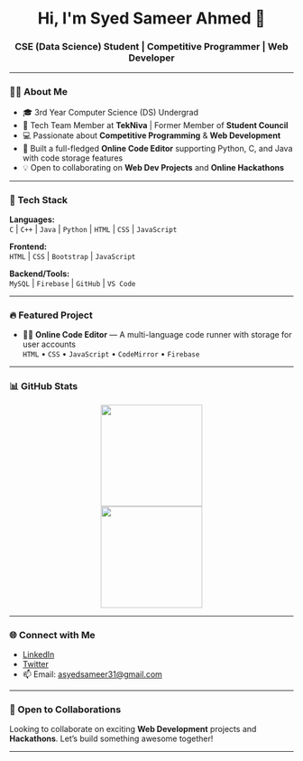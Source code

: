 <h1 align="center">Hi, I'm Syed Sameer Ahmed 👋</h1>
<h3 align="center">CSE (Data Science) Student | Competitive Programmer | Web Developer</h3>

---

### 👨‍💻 About Me

- 🎓 3rd Year Computer Science (DS) Undergrad
- 🔧 Tech Team Member at **TekNiva** | Former Member of **Student Council**
- 💻 Passionate about **Competitive Programming** & **Web Development**
- 🚀 Built a full-fledged **Online Code Editor** supporting Python, C, and Java with code storage features
- 💡 Open to collaborating on **Web Dev Projects** and **Online Hackathons**

---

### 🧰 Tech Stack

**Languages:**  
`C` | `C++` | `Java` | `Python` | `HTML` | `CSS` | `JavaScript`

**Frontend:**  
`HTML` | `CSS` | `Bootstrap` | `JavaScript`

**Backend/Tools:**  
`MySQL` | `Firebase` | `GitHub` | `VS Code`

---

### 🔥 Featured Project

- 🧑‍💻 **Online Code Editor** — A multi-language code runner with storage for user accounts  
  `HTML` • `CSS` • `JavaScript` • `CodeMirror` • `Firebase`

---

### 📊 GitHub Stats

<p align="center">
  <img src="https://github-readme-stats.vercel.app/api?username=syedsameerahmed&show_icons=true&theme=github_dark" height="180em" />
  <br />
  <img src="https://github-readme-streak-stats.herokuapp.com/?user=syedsameerahmed&theme=github-dark" height="180em"/>
  <br />
<!--   <img src="https://github-readme-stats.vercel.app/api/top-langs/?username=syedsameerahmed&layout=compact&theme=tokyonight" height="180em"/> -->
</p>

---

### 🌐 Connect with Me

- [LinkedIn](https://www.linkedin.com/in/syed-sameer-8779b7277)
- [Twitter](https://x.com/Syedsameer93372)
- 📫 Email: asyedsameer31@gmail.com

---

### 🤝 Open to Collaborations

Looking to collaborate on exciting **Web Development** projects and **Hackathons**. Let’s build something awesome together!

---
